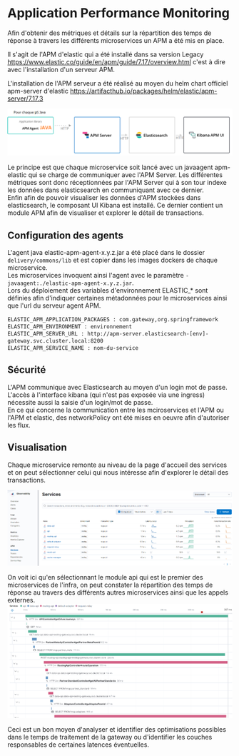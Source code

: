 # Application Performance Monitoring

Afin d'obtenir des métriques et détails sur la répartition des temps de réponse à travers les différents microservices un APM a été mis en place.

Il s'agit de l'APM d'elastic qui a été installé dans sa version Legacy https://www.elastic.co/guide/en/apm/guide/7.17/overview.html c'est à dire avec l'installation d'un serveur APM.

L'installation de l'APM serveur a été réalisé au moyen du helm chart officiel apm-server d'elastic https://artifacthub.io/packages/helm/elastic/apm-server/7.17.3


![apm-schema](docs/assets/apm-schema.png)

Le principe est que chaque microservice soit lancé avec un javaagent apm-elastic qui se charge de communiquer avec l'APM Server. Les différentes métriques sont donc réceptionnées par l'APM Server qui à son tour indexe les données dans elasticsearch en communiquant avec ce dernier.\
Enfin afin de pouvoir visualiser les données d'APM stockées dans elasticsearch, le composant UI Kibana est installé. Ce dernier contient un module APM afin de visualiser et explorer le détail de transactions.

## Configuration des agents

L'agent java elastic-apm-agent-x.y.z.jar a été placé dans le dossier `delivery/commons/lib` et est copier dans les images dockers de chaque microservice.\
Les microservices invoquent ainsi l'agent avec le paramètre `-javaagent:./elastic-apm-agent-x.y.z.jar`.\
Lors du déploiement des variables d'environnement ELASTIC_* sont définies afin d'indiquer certaines métadonnées pour le microservices ainsi que l'url du serveur agent APM.

```
ELASTIC_APM_APPLICATION_PACKAGES : com.gateway,org.springframework
ELASTIC_APM_ENVIRONMENT : environnement
ELASTIC_APM_SERVER_URL : http://apm-server.elasticsearch-[env]-gateway.svc.cluster.local:8200
ELASTIC_APM_SERVICE_NAME : nom-du-service
```

## Sécurité

L'APM communique avec Elasticsearch au moyen d'un login mot de passe.\
L'accès à l'interface kibana (qui n'est pas exposée via une ingress) nécessite aussi la saisie d'un login/mot de passe.\
En ce qui concerne la communication entre les mciroservices et l'APM ou l'APM et elastic, des networkPolicy ont été mises en oeuvre afin d'autoriser les flux.

## Visualisation

Chaque microservice remonte au niveau de la page d'accueil des services et on peut sélectionner celui qui nous intéresse afin d'explorer le détail des transactions.

![apm-dashboard](docs/assets/apm-dashboard.png)

On voit ici qu'en sélectionnant le module api qui est le premier des microservices de l'infra, on peut constater la répartition des temps de réponse au travers des différents autres microservices ainsi que les appels externes.  
![drilldown](docs/assets/apm-request-drilldown.png)

Ceci est un bon moyen d'analyser et identifier des optimisations possibles dans le temps de traitement de la gateway ou d'identifier les couches responsables de certaines latences éventuelles.
